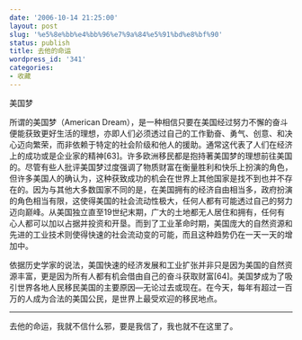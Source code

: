 ```yaml
---
date: '2006-10-14 21:25:00'
layout: post
slug: '%e5%8e%bb%e4%bb%96%e7%9a%84%e5%91%bd%e8%bf%90'
status: publish
title: 去他的命运
wordpress_id: '341'
categories:
- 收藏
---
```


美国梦

所谓的美国梦（American Dream），是一种相信只要在美国经过努力不懈的奋斗便能获致更好生活的理想，亦即人们必须透过自己的工作勤奋、勇气、创意、和决心迈向繁荣，而非依赖于特定的社会阶级和他人的援助。通常这代表了人们在经济上的成功或是企业家的精神[63]。许多欧洲移民都是抱持著美国梦的理想前往美国的。尽管有些人批评美国梦过度强调了物质财富在衡量胜利和快乐上扮演的角色，但许多美国人的确认为，这种获致成功的机会在世界上其他国家是找不到也并不存在的。因为与其他大多数国家不同的是，在美国拥有的经济自由相当多，政府扮演的角色相当有限，这使得美国的社会流动性极大，任何人都有可能透过自己的努力迈向巅峰。从美国独立直至19世纪末期，广大的土地都无人居住和拥有，任何有心人都可以加以占据并投资和开垦。而到了工业革命时期，美国庞大的自然资源和先进的工业技术则使得快速的社会流动变的可能，而且这种趋势仍在一天一天的增加中。

依据历史学家的说法，美国快速的经济发展和工业扩张并非只是因为美国的自然资源丰富，更是因为所有人都有机会借由自己的奋斗获取财富[64]。美国梦成为了吸引世界各地人民移民美国的主要原因—无论过去或现在。在今天，每年有超过一百万的人成为合法的美国公民，是世界上最受欢迎的移民地点。

* * *

去他的命运，我就不信什么邪，要是我信了，我也就不在这里了。
